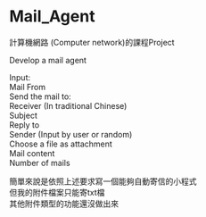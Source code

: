 # Mail_Agent

計算機網路 (Computer network)的課程Project  

Develop a mail agent  

Input:  
Mail From  
Send the mail to:  
Receiver (In traditional Chinese)  
Subject  
Reply to  
Sender (Input by user or random)  
Choose a file as attachment  
Mail content  
Number of mails  
           
簡單來說是依照上述要求寫一個能夠自動寄信的小程式  
但我的附件檔案只能寄txt檔  
其他附件類型的功能還沒做出來
